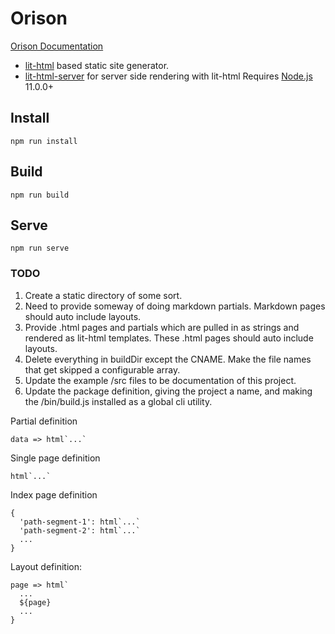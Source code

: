 # Orison

[Orison Documentation](https://orison.alexlockhart.me)

* [lit-html](https://github.com/Polymer/lit-html) based static site generator.
* [lit-html-server](https://github.com/popeindustries/lit-html-server) for server side rendering with lit-html
Requires [Node.js](https://nodejs.org/en/) 11.0.0+

## Install

`npm run install`

## Build

`npm run build`

## Serve

`npm run serve`

### TODO

1. Create a static directory of some sort.
1. Need to provide someway of doing markdown partials. Markdown pages should auto include layouts.
1. Provide .html pages and partials which are pulled in as strings and rendered as lit-html templates. These .html pages should auto include layouts.
1. Delete everything in buildDir except the CNAME. Make the file names that get skipped a configurable array.
1. Update the example /src files to be documentation of this project.
1. Update the package definition, giving the project a name, and making the /bin/build.js installed as a global cli utility.

Partial definition
```
data => html`...`
```

Single page definition
```
html`...`
```

Index page definition
```
{
  'path-segment-1': html`...`
  'path-segment-2': html`...`
  ...
}
```

Layout definition:
```
page => html`
  ...
  ${page}
  ...
}
```
